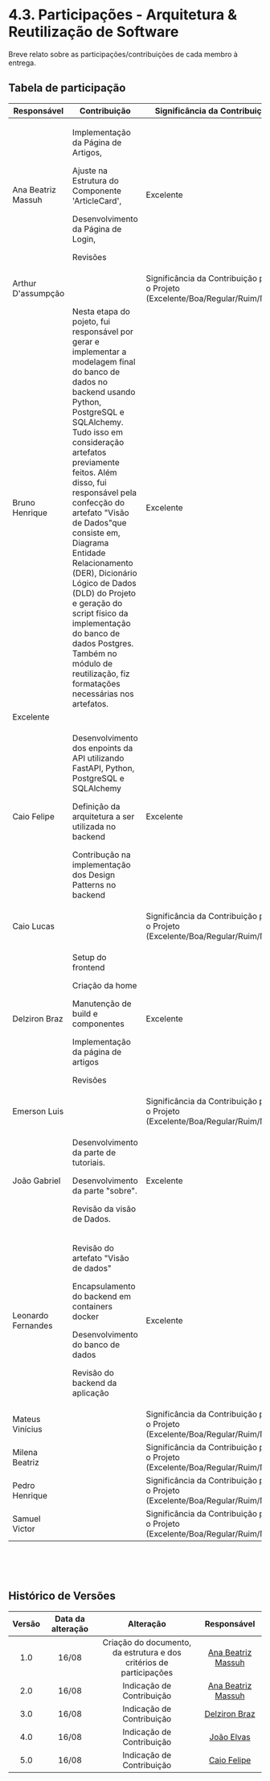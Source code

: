 # 4.3. Participações - Arquitetura & Reutilização de Software

Breve relato sobre as participações/contribuições de cada membro à entrega.

## Tabela de participação

| Responsável        | Contribuição                                                                                                                                                                                                                                                                                                                                                                                                                                                                                                                                   | Significância da Contribuição                                                  |
|--------------------|------------------------------------------------------------------------------------------------------------------------------------------------------------------------------------------------------------------------------------------------------------------------------------------------------------------------------------------------------------------------------------------------------------------------------------------------------------------------------------------------------------------------------------------------|--------------------------------------------------------------------------------|
| Ana Beatriz Massuh | <p> Implementação da Página de Artigos, </p> <p>Ajuste na Estrutura do Componente 'ArticleCard',</p> <p>Desenvolvimento da Página de Login,</p> <p> Revisões </p>                                                                                                                                                                                                                                                                                                                                                                              | Excelente                                                                      |
| Arthur D'assumpção |                                                                                                                                                                                                                                                                                                                                                                                                                                                                                                                                                | Significância da Contribuição para o Projeto (Excelente/Boa/Regular/Ruim/Nula) |
| Bruno Henrique     | Nesta etapa do pojeto, fui responsável por gerar e implementar a modelagem final do banco de dados no backend usando Python, PostgreSQL e SQLAlchemy. Tudo isso em consideração artefatos previamente feitos. Além disso, fui responsável pela confecção do artefato "Visão de Dados"que consiste em, Diagrama Entidade Relacionamento (DER), Dicionário Lógico de Dados (DLD) do Projeto e geração do script físico da implementação do banco de dados Postgres. Também no módulo de reutilização, fiz formatações necessárias nos artefatos. | Excelente                                                                      |
| Excelente          |                                                                                                                                                                                                                                                                                                                                                                                                                                                                                                                                                |                                                                                |
| Caio Felipe        |   <p> Desenvolvimento dos enpoints da API utilizando FastAPI, Python, PostgreSQL e SQLAlchemy</p> <p> Definição da arquitetura a ser utilizada no backend</p>  <p> Contribução na implementação dos Design Patterns no backend</p>                                                                                                                                                                                                                                                                                                                                                                                                                                                                                                                                       | Excelente |
| Caio Lucas         |                                                                                                                                                                                                                                                                                                                                                                                                                                                                                                                                                | Significância da Contribuição para o Projeto (Excelente/Boa/Regular/Ruim/Nula) |
| Delziron Braz      | <p> Setup do frontend </p> <p>Criação da home</p> <p>Manutenção de build e componentes</p> <p> Implementação da página de artigos </p> <p> Revisões </p>                                                                                                                                                                                                                                                                                                                                                                                       | Excelente                                                                      |
| Emerson Luis       |                                                                                                                                                                                                                                                                                                                                                                                                                                                                                                                                                | Significância da Contribuição para o Projeto (Excelente/Boa/Regular/Ruim/Nula) |
| João Gabriel       | <p> Desenvolvimento da parte de tutoriais.</p>  <p> Desenvolvimento da parte "sobre".</p>  <p> Revisão da visão de Dados.</p>                                                                                                                                                                                                                                                                                                                                                                                                                  | Excelente                                                                      |
| Leonardo Fernandes |     <p> Revisão do artefato "Visão de dados"</p> <p> Encapsulamento do backend em containers docker </p> <p> Desenvolvimento do banco de dados </p> <p> Revisão do backend da aplicação </p>                                                                                                                                                                                                                                                                                                                                                                                                                                                                                                                                           | Excelente |
| Mateus Vinícius    |                                                                                                                                                                                                                                                                                                                                                                                                                                                                                                                                                | Significância da Contribuição para o Projeto (Excelente/Boa/Regular/Ruim/Nula) |
| Milena Beatriz     |                                                                                                                                                                                                                                                                                                                                                                                                                                                                                                                                                | Significância da Contribuição para o Projeto (Excelente/Boa/Regular/Ruim/Nula) |
| Pedro Henrique     |                                                                                                                                                                                                                                                                                                                                                                                                                                                                                                                                                | Significância da Contribuição para o Projeto (Excelente/Boa/Regular/Ruim/Nula) |
| Samuel Victor      |                                                                                                                                                                                                                                                                                                                                                                                                                                                                                                                                                | Significância da Contribuição para o Projeto (Excelente/Boa/Regular/Ruim/Nula) |




<br><br><br>

## Histórico de Versões

| Versão | Data da alteração |                              Alteração                              |                        Responsável                        |
|:------:|:-----------------:|:-------------------------------------------------------------------:|:---------------------------------------------------------:|
|  1.0   |       16/08       | Criação do documento, da estrutura e dos critérios de participações | [Ana Beatriz Massuh](https://github.com/AnaBeatrizMassuh) |
|  2.0   |       16/08       |                      Indicação de Contribuição                      | [Ana Beatriz Massuh](https://github.com/AnaBeatrizMassuh) |
|  3.0   |       16/08       |                      Indicação de Contribuição                      |     [Delziron Braz](https://github.com/DelzironBraz)      |
|  4.0   |       16/08       |                      Indicação de Contribuição                      |        [João Elvas](https://github.com/JoaoGElvas)        |
|  5.0   |       16/08       |                      Indicação de Contribuição                      |        [Caio Felipe](https://github.com/caioalvesbraga)        |

